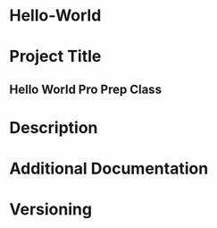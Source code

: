 # Hello-World
# Project Title
  ## Hello World Pro Prep Class
# Description
# Additional Documentation
# Versioning
